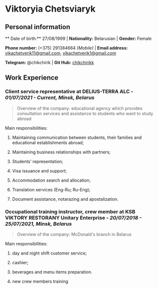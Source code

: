 #   Viktoryia Chetsviaryk

## Personal information

** Date of birth:** 27/08/1999 | **Nationality:** Belarusian | **Gender:** Female 

**Phone number:** (+375) 291384664 *(Mobile)* | **Email address:** <vikachetverik11@gmail.com>, <vikachetverik1@gmail.com> 

 **Telegram:** @chikchirik | **Git Hub:** [chikchirikk](https://github.com/chikchirikk)

## Work Experience

### Client service representative at DELIUS-TERRA ALC - *01/07/2021 - Current, Minsk, Belarus*

> Overview of the company: educational agency which provides consultation services and assistance to students who want to study abroad 

Main responsibilities:

1. Maintaining communication between students, their families and educational establishments abroad;

2. Maintaining business relationships with partners;

3. Students' representation;

4. Visa issuance and support;

5. Accommodation search and allocation;

6. Translation services (Eng-Ru; Ru-Eng);

7. Document assistance, notarazing and apostalization.

### Occupational training instructor, crew member at KSB VIKTORY RESTORANY Unitary Enterprise - *20/07/2018 - 25/07/2021, Minsk, Belarus*

> Overview of the company: McDonald's branch in Belarus

Main responsibilities:

1. day and night shift customer service;

2. cashier;

3. beverages and menu items preparation.

4. new crew members training
